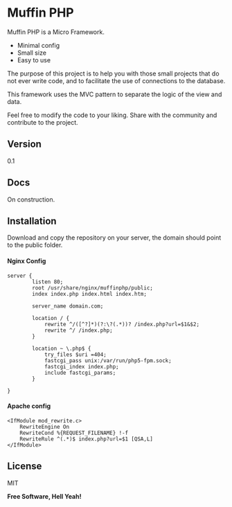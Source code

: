 Muffin PHP
=========

Muffin PHP is a Micro Framework.

  - Minimal config
  - Small size
  - Easy to use

The purpose of this project is to help you with those small projects that do not ever write code, and to facilitate the use of connections to the database. 

This framework uses the MVC pattern to separate the logic of the view and data.

Feel free to modify the code to your liking. Share with the community and contribute to the project.

Version
----

0.1

Docs
----
On construction.


Installation
--------------

Download and copy the repository on your server, the domain should point to the public folder.

#### Nginx Config
```
server {
        listen 80;
        root /usr/share/nginx/muffinphp/public;
        index index.php index.html index.htm;

        server_name domain.com;

        location / {
            rewrite ^/([^?]*)(?:\?(.*))? /index.php?url=$1&$2;
            rewrite ^/ /index.php;
        }
     
        location ~ \.php$ {
            try_files $uri =404;
            fastcgi_pass unix:/var/run/php5-fpm.sock;
            fastcgi_index index.php;
            include fastcgi_params;
        }
     
}
```

#### Apache config
```
<IfModule mod_rewrite.c>
    RewriteEngine On
    RewriteCond %{REQUEST_FILENAME} !-f
    RewriteRule ^(.*)$ index.php?url=$1 [QSA,L]
</IfModule>
```

License
----

MIT


**Free Software, Hell Yeah!**
